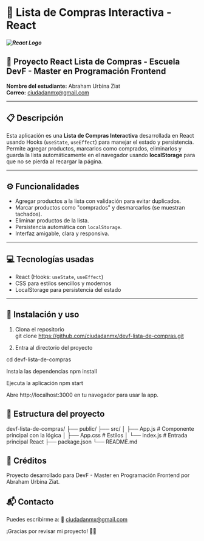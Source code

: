 # 🛒 Lista de Compras Interactiva - React

##### ![React Logo](https://upload.wikimedia.org/wikipedia/commons/a/a7/React-icon.svg)

## 🚀 Proyecto React Lista de Compras - Escuela DevF - Master en Programación Frontend

**Nombre del estudiante:** Abraham Urbina Ziat  
**Correo:** ciudadanmx@gmail.com

---

## 📋 Descripción

Esta aplicación es una **Lista de Compras Interactiva** desarrollada en React usando Hooks (`useState`, `useEffect`) para manejar el estado y persistencia.  
Permite agregar productos, marcarlos como comprados, eliminarlos y guarda la lista automáticamente en el navegador usando **localStorage** para que no se pierda al recargar la página.

---

## ⚙️ Funcionalidades

- Agregar productos a la lista con validación para evitar duplicados.  
- Marcar productos como "comprados" y desmarcarlos (se muestran tachados).  
- Eliminar productos de la lista.  
- Persistencia automática con `localStorage`.  
- Interfaz amigable, clara y responsiva.

---

## 💻 Tecnologías usadas

- React (Hooks: `useState`, `useEffect`)  
- CSS para estilos sencillos y modernos  
- LocalStorage para persistencia del estado  

---

## 📁 Instalación y uso

1. Clona el repositorio  
   git clone https://github.com/ciudadanmx/devf-lista-de-compras.git

2. Entra al directorio del proyecto

cd devf-lista-de-compras

Instala las dependencias
npm install

Ejecuta la aplicación
npm start

Abre http://localhost:3000 en tu navegador para usar la app.

## 📝 Estructura del proyecto

devf-lista-de-compras/
├── public/
├── src/
│   ├── App.js       # Componente principal con la lógica
│   ├── App.css      # Estilos
│   └── index.js     # Entrada principal React
├── package.json
└── README.md

## 🙌 Créditos
Proyecto desarrollado para DevF - Master en Programación Frontend por Abraham Urbina Ziat.

## 📬 Contacto
Puedes escribirme a:
📧 ciudadanmx@gmail.com

¡Gracias por revisar mi proyecto! 🚀✨
